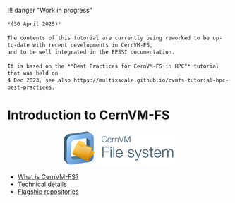 !!! danger "Work in progress"

    *(30 April 2025)*

    The contents of this tutorial are currently being reworked to be up-to-date with recent developments in CernVM-FS,
    and to be well integrated in the EESSI documentation.

    It is based on the *"Best Practices for CernVM-FS in HPC"* tutorial that was held on
    4 Dec 2023, see also https://multixscale.github.io/cvmfs-tutorial-hpc-best-practices.


# Introduction to CernVM-FS

<div align="center">
<img src="../img/logos/CernVM-FS_logo_with_name.png" alt="CernVM-FS logo" width="50%"/></br>
</div>

- [What is CernVM-FS?](what-is-cvmfs.md)
- [Technical details](technical-details.md)
- [Flagship repositories](flagship-repositories.md)
